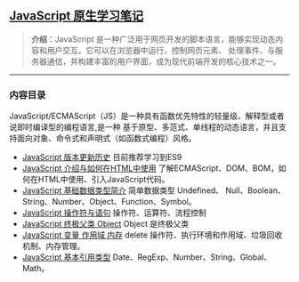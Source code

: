 ## [JavaScript 原生学习笔记](https://developer.mozilla.org/en-US/docs/Web/JavaScript)
> **介绍**：JavaScript 是一种广泛用于网页开发的脚本语言，能够实现动态内容和用户交互。它可以在浏览器中运行，控制网页元素、
> 处理事件、与服务器通信，并构建丰富的用户界面，成为现代前端开发的核心技术之一。

----

### 内容目录
JavaScript/ECMAScript（JS）是一种具有函数优先特性的轻量级、解释型或者说即时编译型的编程语言,是一种
基于原型、多范式、单线程的动态语言，并且支持面向对象、命令式和声明式（如函数式编程）风格。

- [JavaScript 版本更新历史](./history/current.md) 目前推荐学习到ES9
- [JavaScript 介绍与如何在HTML中使用](./contents/JavaScriptHtmlUse.md) 了解ECMAScript、DOM、BOM，如何在HTML中使用、引入JavaScript代码。
- [JavaScript 基础数据类型简介](./contents/JavaScriptDateType.md) 简单数据类型 Undefined、 Null、Boolean、String、Number、Object、Function、Symbol。
- [JavaScript 操作符与语句](./contents/JavaScriptOpAndControl.md) 操作符、运算符、流程控制
- [JavaScript 终极父类 Object](./contents/JavaScriptObject.md) Object 是终极父类
- [JavaScript 变量 作用域 内存](./contents/JavaScriptVariableAndScopeAndMemeory.md) delete 操作符、执行环境和作用域、垃圾回收机制、内存管理。
- [JavaScript 基本引用类型](./contents/JavaScriptReferenceType.md) Date、RegExp、Number、String、Global、Math。
